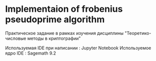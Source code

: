 # Implementaion of frobenius pseudoprime algorithm

Практическое задание в рамках изучения дисциплины "Теоретико-числовые методы в криптографии"

Используемая IDE при написании : Jupyter Notebook
Используемое ядро IDE : Sagemath 9.2
